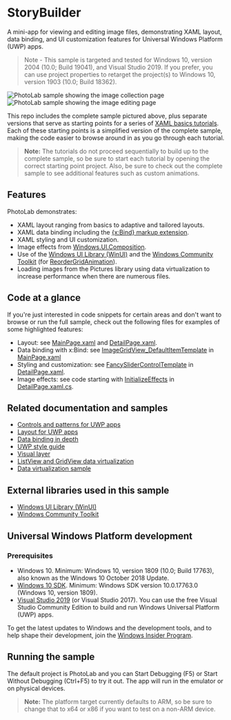 # StoryBuilderA mini-app for viewing and editing image files, demonstrating XAML layout, data binding, and UI customization features for Universal Windows Platform (UWP) apps.> Note - This sample is targeted and tested for Windows 10, version 2004 (10.0; Build 19041), and Visual Studio 2019. If you prefer, you can use project properties to retarget the project(s) to Windows 10, version 1903 (10.0; Build 18362).![PhotoLab sample showing the image collection page](Screenshots/PhotoLab-collection-page.png)![PhotoLab sample showing the image editing page](Screenshots/PhotoLab-editing-page.png)This repo includes the complete sample pictured above, plus separate versions that serve as starting points for a series of[XAML basics tutorials](xaml-basics-starting-points).Each of these starting points is a simplified version of the complete sample, making the code easier to browse around in as you go through each tutorial.> **Note:** The tutorials do not proceed sequentially to build up to the complete sample, so be sure to start each tutorial by opening the correct starting point project.Also, be sure to check out the complete sample to see additional features such as custom animations.## FeaturesPhotoLab demonstrates:* XAML layout ranging from basics to adaptive and tailored layouts.* XAML data binding including the [{x:Bind} markup extension](https://docs.microsoft.com/windows/uwp/xaml-platform/x-bind-markup-extension).* XAML styling and UI customization.* Image effects from [Windows.UI.Composition](https://docs.microsoft.com/uwp/api/windows.ui.composition).* Use of the [Windows UI Library (WinUI)](https://docs.microsoft.com/windows/apps/winui) and the [Windows Community Toolkit](https://docs.microsoft.com/windows/communitytoolkit/) (for [ReorderGridAnimation](https://docs.microsoft.com/windows/communitytoolkit/animations/reordergrid)).* Loading images from the Pictures library using data virtualization to increase performance when there are numerous files.## Code at a glanceIf you're just interested in code snippets for certain areas and don't want to browse or run the full sample, check out the following files for examples of some highlighted features:* Layout: see [MainPage.xaml](PhotoLab/MainPage.xaml#25) and [DetailPage.xaml](PhotoLab/DetailPage.xaml#25).* Data binding with x:Bind: see [ImageGridView_DefaultItemTemplate](PhotoLab/MainPage.xaml#72) in [MainPage.xaml](PhotoLab/MainPage.xaml#25)* Styling and customization: see [FancySliderControlTemplate](PhotoLab/DetailPage.xaml#61) in [DetailPage.xaml](PhotoLabl/DetailPage.xaml#25). * Image effects: see code starting with [InitializeEffects](PhotoLab/DetailPage.xaml.cs#185) in [DetailPage.xaml.cs](PhotoLab/DetailPage.xaml.cs#25).## Related documentation and samples* [Controls and patterns for UWP apps](https://docs.microsoft.com/windows/uwp/controls-and-patterns/index)* [Layout for UWP apps](https://docs.microsoft.com/windows/uwp/layout/)* [Data binding in depth](https://docs.microsoft.com/windows/uwp/data-binding/data-binding-in-depth)* [UWP style guide](https://docs.microsoft.com/windows/uwp/style/)* [Visual layer](https://docs.microsoft.com/windows/uwp/composition/visual-layer)* [ListView and GridView data virtualization](https://docs.microsoft.com/windows/uwp/debug-test-perf/listview-and-gridview-data-optimization)* [Data virtualization sample](https://github.com/Microsoft/Windows-universal-samples/tree/master/Samples/XamlDataVirtualization)## External libraries used in this sample* [Windows UI Library (WinUI)](https://docs.microsoft.com/windows/apps/winui)* [Windows Community Toolkit](https://docs.microsoft.com/windows/communitytoolkit/)## Universal Windows Platform development### Prerequisites- Windows 10. Minimum: Windows 10, version 1809 (10.0; Build 17763), also known as the Windows 10 October 2018 Update.- [Windows 10 SDK](https://developer.microsoft.com/windows/downloads/windows-10-sdk). Minimum: Windows SDK version 10.0.17763.0 (Windows 10, version 1809).- [Visual Studio 2019](https://visualstudio.microsoft.com/downloads/) (or Visual Studio 2017). You can use the free Visual Studio Community Edition to build and run Windows Universal Platform (UWP) apps.To get the latest updates to Windows and the development tools, and to help shape their development, join the [Windows Insider Program](https://insider.windows.com).## Running the sampleThe default project is PhotoLab and you can Start Debugging (F5) or Start Without Debugging (Ctrl+F5) to try it out. The app will run in the emulator or on physical devices. > **Note:** The platform target currently defaults to ARM, so be sure to change that to x64 or x86 if you want to test on a non-ARM device. 